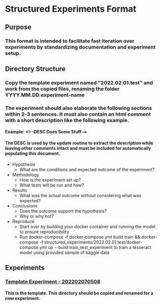 # Structured Experiments Format
## Purpose
### This format is intended to facilitate fast iteration over experiments by standardizing documentation and experiment setup. 

## Directory Structure
### Copy the template experiment named "2022.02.01.test" and work from the copied files, renaming the folder YYYY.MM.DD.experiment-name

### The experiment should also elaborate the following sections within 2-3 sentences. It must also contain an html comment with a short description like the following example.
#### Example: \<!--DESC Does Some Stuff--\>
#### The DESC is used by the update routine to extract the description while leaving other comments intact and must be included for automatically populating this document.

* Hypothesis
  * What are the conditions and expected outcome of the experiment?
* Methodology
  * How is the experiment set up?
  * What tests will be run and how?
* Results
  * What was the actual outcome without considering what was expected?
* Conclusions
  * Does the outcome support the hypothesis?
  * Why or why not?
* Reproduce
  * Start over by building your docker container and running the model to ensure reproducibility 
  * Run docker-compose -f docker-compose.yml build train && docker-compose -f structured_experiments/2022.02.01.test/docker-compose.yml up --build train_test_experiment to train a tesseract model using provided sample of kaggle data

## Experiments

### [Template Experiment - 202202070508](2022.02.01.test/)
#### This is the template. This directory should be copied and renamed for a new experiment.
